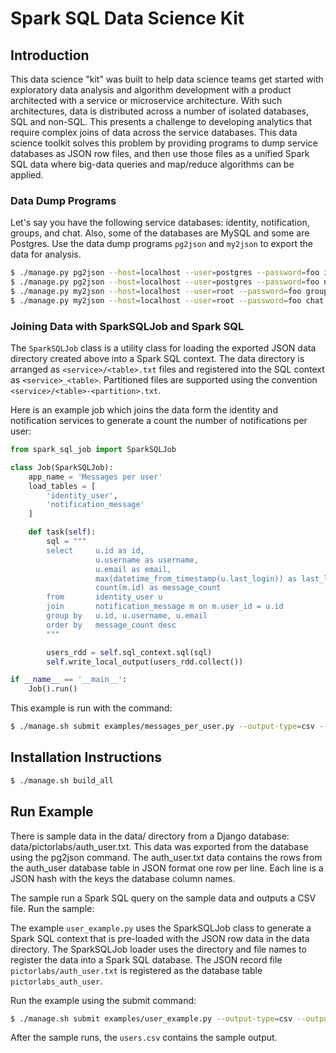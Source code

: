 # Spark SQL Data Science Kit

## Introduction

This data science "kit" was built to help data science teams get started with exploratory
data analysis and algorithm development with a product architected with a service or
microservice architecture.  With such architectures, data is distributed across a number
of isolated databases, SQL and non-SQL.  This presents a challenge to developing analytics
that require complex joins of data across the service databases.  This data science toolkit
solves this problem by providing programs to dump service databases as JSON row files,
and then use those files as a unified Spark SQL data where big-data queries and map/reduce
algorithms can be applied.

### Data Dump Programs

Let's say you have the following service databases: identity, notification, groups,
and chat.  Also, some of the databases are MySQL and some are Postgres.  Use the data
dump programs `pg2json` and `my2json` to export the data for analysis.

```bash
$ ./manage.py pg2json --host=localhost --user=postgres --password=foo identity /disk/data/identity
$ ./manage.py pg2json --host=localhost --user=postgres --password=foo notification /disk/data/notification
$ ./manage.py my2json --host=localhost --user=root --password=foo groups /disk/data/groups
$ ./manage.py my2json --host=localhost --user=root --password=foo chat /disk/data/chat
```

### Joining Data with SparkSQLJob and Spark SQL

The `SparkSQLJob` class is a utility class for loading the exported JSON data directory created
above into a Spark SQL context.  The data directory is arranged as `<service>/<table>.txt` files
and registered into the SQL context as `<service>_<table>`.  Partitioned files are supported using
the convention `<service>/<table>-<partition>.txt`.

Here is an example job which joins the data form the identity and notification services to
generate a count the number of notifications per user:

```python
from spark_sql_job import SparkSQLJob

class Job(SparkSQLJob):
    app_name = 'Messages per user'
    load_tables = [
        'identity_user',
        'notification_message'
    ]

    def task(self):
        sql = """
        select     u.id as id,
                   u.username as username,
                   u.email as email,
                   max(datetime_from_timestamp(u.last_login)) as last_login,
                   count(m.id) as message_count
        from       identity_user u
        join       notification_message m on m.user_id = u.id
        group by   u.id, u.username, u.email
        order by   message_count desc
        """

        users_rdd = self.sql_context.sql(sql)
        self.write_local_output(users_rdd.collect())

if __name__ == '__main__':
    Job().run()
```

This example is run with the command:

```bash
$ ./manage.sh submit examples/messages_per_user.py --output-type=csv --output-path=user_messages.csv /disk/data/
```

## Installation Instructions

```bash
$ ./manage.sh build_all
```

## Run Example

There is sample data in the data/ directory from a Django database: data/pictorlabs/auth_user.txt.
This data was exported from the database using the pg2json command.  The auth_user.txt data contains
the rows from the auth_user database table in JSON format one row per line.  Each line is a JSON
hash with the keys the database column names.

The sample run a Spark SQL query on the sample data and outputs a CSV file.  Run the sample:

The example `user_example.py` uses the SparkSQLJob class to generate a Spark SQL context that
is pre-loaded with the JSON row data in the data directory.  The SparkSQLJob loader uses the directory
and file names to register the data into a Spark SQL database.  The JSON record file
`pictorlabs/auth_user.txt` is registered as the database table `pictorlabs_auth_user`.

Run the example using the submit command:

```bash
$ ./manage.sh submit examples/user_example.py --output-type=csv --output-path=users.csv data/
```

After the sample runs, the `users.csv` contains the sample output.
